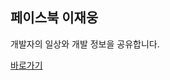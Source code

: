 ## 페이스북 이재웅
개발자의 일상와 개발 정보을 공유합니다.

[바로가기](https://www.facebook.com/jamesnet214/?show_switched_toast=0&show_invite_to_follow=0&show_switched_tooltip=0&show_podcast_settings=0&show_community_review_changes=0&show_community_rollback=0&show_follower_visibility_disclosure=0)
